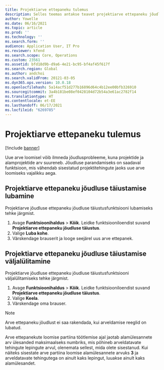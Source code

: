 ```yaml
---
title: Projektiarve ettepaneku tulemus
description: Selles teemas antakse teavet projektiarve ettepaneku jõudluse täiustuste kohta.
author: Yowelle
ms.date: 06/16/2021
ms.topic: article
ms.prod: ''
ms.technology: ''
ms.search.form: ''
audience: Application User, IT Pro
ms.reviewer: kfend
ms.search.scope: Core, Operations
ms.custom: 23561
ms.assetid: bfd18d9b-d9a6-4e21-bc95-bf4af45f617f
ms.search.region: Global
ms.author: andchoi
ms.search.validFrom: 20121-03-05
ms.dyn365.ops.version: 10.0.18
ms.openlocfilehash: 5a14acf51d277b16896d64c4b12ee00bfb326910
ms.sourcegitcommit: 3a4b181be08ef0428104d72b54a3e61ac2782f14
ms.translationtype: HT
ms.contentlocale: et-EE
ms.lasthandoff: 06/17/2021
ms.locfileid: "6269785"
---
```

# <a name="project-invoice-proposal-performance"></a>Projektiarve ettepaneku tulemus

[!include [banner](../includes/banner.md)]

Uue arve loomisel võib ilmneda jõudlusprobleeme, kuna projektide ja alamprojektide arv suureneb. Jõudluse parandamiseks on saadaval funktsioon, mis vähendab sisestatud projektitehingute jaoks uue arve loomiseks vajalikku aega.

## <a name="enable-project-invoice-proposal-performance-enhancement"></a>Projektiarve ettepaneku jõudluse täiustamise lubamine
Projektiarve jõudluse ettepaneku jõudluse täiustusfunktsiooni lubamiseks tehke järgmist.

1.  Avage **Funktsioonihaldus** > **Kõik**. Leidke funktsiooniloendist suvand **Projektiarve ettepaneku jõudluse täiustus**.
2.  Valige **Luba kohe**.
3.  Värskendage brauserit ja looge seejärel uus arve ettepanek.

## <a name="turn-off-project-invoice-proposal-performance-enhancement"></a>Projektiarve ettepaneku jõudluse täiustamise väljalülitamine
Projektiarve jõudluse ettepaneku jõudluse täiustusfunktsiooni väljalülitamiseks tehke järgmist.

1.  Avage **Funktsioonihaldus** > **Kõik**. Leidke funktsiooniloendist suvand **Projektiarve ettepaneku jõudluse täiustus**.
2.  Valige **Keela**.
3.  Värskendage oma brauser.

> [!NOTE]
> Arve ettepaneku jõudlust ei saa rakendada, kui arveldamise reeglid on lubatud.
> 
> Arve ettepanekute loomise partiina töötlemise ajal jaotab alamülesannete arv ülesanded maksimaalseks numbriks, mis põhineb arveldatavate tehingute lepingute arvul, olenemata sellest, mida olete sisestanud. Kui näiteks sisestate arve partiina loomise alamülesannete arvuks **3** ja arveldatavate tehingutega on ainult kaks lepingut, luuakse ainult kaks alamülesandet.
